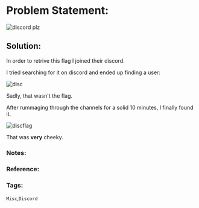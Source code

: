 # Problem Statement:
![discord plz](https://user-images.githubusercontent.com/53595853/133965186-9c765323-7e88-4ce9-b750-eda64a959d77.png)

## Solution:
In order to retrive this flag I joined their discord.

I tried searching for it on discord and ended up finding a user:

![disc](https://user-images.githubusercontent.com/53595853/133965709-9ae3bdb8-013e-4f81-9307-f7b35de3ba31.png)

Sadly, that wasn't the flag.

After rummaging through the channels for a solid 10 minutes, I finally found it.

![discflag](https://user-images.githubusercontent.com/53595853/133966222-405f29ab-de9f-428c-81fc-404c2a814f03.png)

That was **very** cheeky.

### Notes:
### Reference:
### Tags:
`Misc`,`Discord`

